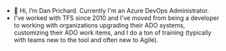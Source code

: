 - 👋 Hi, I’m Dan Prichard. Currently I'm an Azure DevOps Administrator.
- I've worked with TFS since 2010 and I've moved from being a developer to working with organizations upgrading their ADO systems, customizing their ADO work items, and I do a ton of training (typically with teams new to the tool and often new to Agile).

